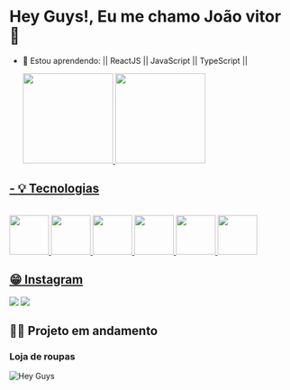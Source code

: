 # Hey Guys!, Eu me chamo João vitor 👋

- 🌱 Estou aprendendo: || ReactJS || JavaScript || TypeScript ||

  <a href="https://github.com/Jovi-souza">
  <img height="160em" src="https://github-readme-stats.vercel.app/api?username=Jovi-souza&show_icons=true&theme=dark&include_all_commits=true&count_private=true"/>
  <img height="160em" src="https://github-readme-stats.vercel.app/api/top-langs/?username=Jovi-souza&layout=compact&langs_count=7&theme=dark"/>
</div>
   
  ## - 💡 Tecnologias
 
<div style="display: inline_block"><br>
  <img src="https://cdn.jsdelivr.net/gh/devicons/devicon/icons/html5/html5-original.svg" width="70px"/>
  <img src="https://cdn.jsdelivr.net/gh/devicons/devicon/icons/css3/css3-original.svg" width="70px"/>
  <img src="https://cdn.jsdelivr.net/gh/devicons/devicon/icons/sass/sass-original.svg" width="70px"/>
  <img src="https://cdn.jsdelivr.net/gh/devicons/devicon/icons/react/react-original.svg" width="70px" />
  <img src="https://cdn.jsdelivr.net/gh/devicons/devicon/icons/javascript/javascript-original.svg" width="70px"/>
  <img src="https://cdn.jsdelivr.net/gh/devicons/devicon/icons/typescript/typescript-original.svg" width="70px"/>
</div>

  
  ## 😁 Instagram
  
<div> 
  <a href="https://www.instagram.com/um_vitor_qualquer/" target="_blank"><img src="https://img.shields.io/badge/-Instagram-%23E4405F?style=for-the-badge&logo=instagram&logoColor=white" target="_blank"></a>
  <a href="https://www.linkedin.com/in/jo%C3%A3o-vitor-499578206/" target="_blank"><img src="https://img.shields.io/badge/LinkedIn-0077B5?style=for-the-badge&logo=linkedin&logoColor=white" target="_blank"></a>
</div>


## 👨‍💻 Projeto em andamento

### Loja de roupas
![Hey Guys](https://user-images.githubusercontent.com/102324315/183136700-fba83db9-4ac4-4dc8-a087-86e4809d65e5.jpg)

